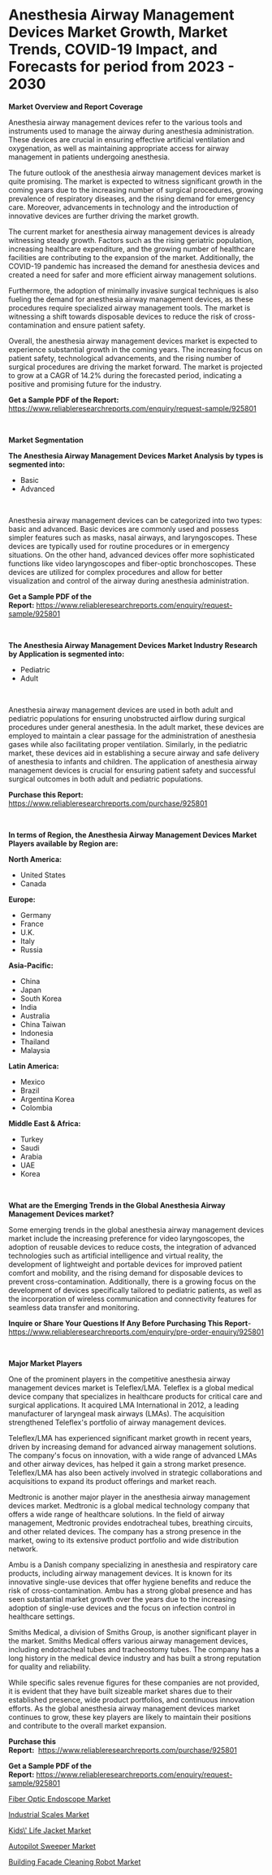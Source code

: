 <p><h1>Anesthesia Airway Management Devices Market Growth, Market Trends, COVID-19 Impact, and Forecasts for period from 2023 - 2030</h1></p><p><strong>Market Overview and Report Coverage</strong></p>
<p><p>Anesthesia airway management devices refer to the various tools and instruments used to manage the airway during anesthesia administration. These devices are crucial in ensuring effective artificial ventilation and oxygenation, as well as maintaining appropriate access for airway management in patients undergoing anesthesia.</p><p>The future outlook of the anesthesia airway management devices market is quite promising. The market is expected to witness significant growth in the coming years due to the increasing number of surgical procedures, growing prevalence of respiratory diseases, and the rising demand for emergency care. Moreover, advancements in technology and the introduction of innovative devices are further driving the market growth.</p><p>The current market for anesthesia airway management devices is already witnessing steady growth. Factors such as the rising geriatric population, increasing healthcare expenditure, and the growing number of healthcare facilities are contributing to the expansion of the market. Additionally, the COVID-19 pandemic has increased the demand for anesthesia devices and created a need for safer and more efficient airway management solutions.</p><p>Furthermore, the adoption of minimally invasive surgical techniques is also fueling the demand for anesthesia airway management devices, as these procedures require specialized airway management tools. The market is witnessing a shift towards disposable devices to reduce the risk of cross-contamination and ensure patient safety.</p><p>Overall, the anesthesia airway management devices market is expected to experience substantial growth in the coming years. The increasing focus on patient safety, technological advancements, and the rising number of surgical procedures are driving the market forward. The market is projected to grow at a CAGR of 14.2% during the forecasted period, indicating a positive and promising future for the industry.</p></p>
<p><strong>Get a Sample PDF of the Report:</strong> <a href="https://www.reliableresearchreports.com/enquiry/request-sample/925801">https://www.reliableresearchreports.com/enquiry/request-sample/925801</a></p>
<p>&nbsp;</p>
<p><strong>Market Segmentation</strong></p>
<p><strong>The Anesthesia Airway Management Devices Market Analysis by types is segmented into:</strong></p>
<p><ul><li>Basic</li><li>Advanced</li></ul></p>
<p>&nbsp;</p>
<p><p>Anesthesia airway management devices can be categorized into two types: basic and advanced. Basic devices are commonly used and possess simpler features such as masks, nasal airways, and laryngoscopes. These devices are typically used for routine procedures or in emergency situations. On the other hand, advanced devices offer more sophisticated functions like video laryngoscopes and fiber-optic bronchoscopes. These devices are utilized for complex procedures and allow for better visualization and control of the airway during anesthesia administration.</p></p>
<p><strong>Get a Sample PDF of the Report:</strong>&nbsp;<a href="https://www.reliableresearchreports.com/enquiry/request-sample/925801">https://www.reliableresearchreports.com/enquiry/request-sample/925801</a></p>
<p>&nbsp;</p>
<p><strong>The Anesthesia Airway Management Devices Market Industry Research by Application is segmented into:</strong></p>
<p><ul><li>Pediatric</li><li>Adult</li></ul></p>
<p>&nbsp;</p>
<p><p>Anesthesia airway management devices are used in both adult and pediatric populations for ensuring unobstructed airflow during surgical procedures under general anesthesia. In the adult market, these devices are employed to maintain a clear passage for the administration of anesthesia gases while also facilitating proper ventilation. Similarly, in the pediatric market, these devices aid in establishing a secure airway and safe delivery of anesthesia to infants and children. The application of anesthesia airway management devices is crucial for ensuring patient safety and successful surgical outcomes in both adult and pediatric populations.</p></p>
<p><strong>Purchase this Report:</strong>&nbsp; <a href="https://www.reliableresearchreports.com/purchase/925801">https://www.reliableresearchreports.com/purchase/925801</a></p>
<p>&nbsp;</p>
<p><strong>In terms of Region, the Anesthesia Airway Management Devices Market Players available by Region are:</strong></p>
<p>
    <p> <strong> North America: </strong>
        <ul>
            <li>United States</li>
            <li>Canada</li>
        </ul>
        </p> 
    <p> <strong> Europe: </strong>
        <ul>
            <li>Germany</li>
            <li>France</li>
            <li>U.K.</li>
            <li>Italy</li>
            <li>Russia</li>
        </ul>
        </p> 
    <p> <strong> Asia-Pacific: </strong>
        <ul>
            <li>China</li>
            <li>Japan</li>
            <li>South Korea</li>
            <li>India</li>
            <li>Australia</li>
            <li>China Taiwan</li>
            <li>Indonesia</li>
            <li>Thailand</li>
            <li>Malaysia</li>
        </ul>
        </p> 
    <p> <strong> Latin America: </strong>
        <ul>
            <li>Mexico</li>
            <li>Brazil</li>
            <li>Argentina Korea</li>
            <li>Colombia</li>
        </ul>
        </p> 
    <p> <strong> Middle East & Africa: </strong>
        <ul>
            <li>Turkey</li>
            <li>Saudi</li>
            <li>Arabia</li>
            <li>UAE</li>
            <li>Korea</li>
        </ul>
    </p>
    </p>
<p>&nbsp;</p>
<p><strong>What are the Emerging Trends in the Global Anesthesia Airway Management Devices market?</strong></p>
<p><p>Some emerging trends in the global anesthesia airway management devices market include the increasing preference for video laryngoscopes, the adoption of reusable devices to reduce costs, the integration of advanced technologies such as artificial intelligence and virtual reality, the development of lightweight and portable devices for improved patient comfort and mobility, and the rising demand for disposable devices to prevent cross-contamination. Additionally, there is a growing focus on the development of devices specifically tailored to pediatric patients, as well as the incorporation of wireless communication and connectivity features for seamless data transfer and monitoring.</p></p>
<p><strong>Inquire or Share Your Questions If Any Before Purchasing This Report</strong>- <a href="https://www.reliableresearchreports.com/enquiry/pre-order-enquiry/925801">https://www.reliableresearchreports.com/enquiry/pre-order-enquiry/925801</a></p>
<p>&nbsp;</p>
<p><strong>Major Market Players</strong></p>
<p><p>One of the prominent players in the competitive anesthesia airway management devices market is Teleflex/LMA. Teleflex is a global medical device company that specializes in healthcare products for critical care and surgical applications. It acquired LMA International in 2012, a leading manufacturer of laryngeal mask airways (LMAs). The acquisition strengthened Teleflex's portfolio of airway management devices. </p><p>Teleflex/LMA has experienced significant market growth in recent years, driven by increasing demand for advanced airway management solutions. The company's focus on innovation, with a wide range of advanced LMAs and other airway devices, has helped it gain a strong market presence. Teleflex/LMA has also been actively involved in strategic collaborations and acquisitions to expand its product offerings and market reach.</p><p>Medtronic is another major player in the anesthesia airway management devices market. Medtronic is a global medical technology company that offers a wide range of healthcare solutions. In the field of airway management, Medtronic provides endotracheal tubes, breathing circuits, and other related devices. The company has a strong presence in the market, owing to its extensive product portfolio and wide distribution network.</p><p>Ambu is a Danish company specializing in anesthesia and respiratory care products, including airway management devices. It is known for its innovative single-use devices that offer hygiene benefits and reduce the risk of cross-contamination. Ambu has a strong global presence and has seen substantial market growth over the years due to the increasing adoption of single-use devices and the focus on infection control in healthcare settings.</p><p>Smiths Medical, a division of Smiths Group, is another significant player in the market. Smiths Medical offers various airway management devices, including endotracheal tubes and tracheostomy tubes. The company has a long history in the medical device industry and has built a strong reputation for quality and reliability.</p><p>While specific sales revenue figures for these companies are not provided, it is evident that they have built sizeable market shares due to their established presence, wide product portfolios, and continuous innovation efforts. As the global anesthesia airway management devices market continues to grow, these key players are likely to maintain their positions and contribute to the overall market expansion.</p></p>
<p><strong>Purchase this Report:</strong>&nbsp;&nbsp;<a href="https://www.reliableresearchreports.com/purchase/925801">https://www.reliableresearchreports.com/purchase/925801</a></p>
<p></p>
<p><strong>Get a Sample PDF of the Report:</strong>&nbsp;<a href="https://www.reliableresearchreports.com/enquiry/request-sample/925801">https://www.reliableresearchreports.com/enquiry/request-sample/925801</a></p>
<p><p><a href="https://medium.com/@ziansann43365/fiber-optic-endoscope-market-size-cagr-trends-2024-2030-b7a07126168e">Fiber Optic Endoscope Market</a></p><p><a href="https://medium.com/@bonniehoppe2023/industrial-scales-market-size-growth-forecast-2023-2030-63db53900cd9">Industrial Scales Market</a></p><p><a href="https://www.linkedin.com/pulse/kids-life-jacket-market-challenges-opportunities-growth/">Kids\' Life Jacket Market</a></p><p><a href="https://www.linkedin.com/pulse/autopilot-sweeper-market-insights-players-forecast-till-2030/">Autopilot Sweeper Market</a></p><p><a href="https://www.linkedin.com/pulse/building-facade-cleaning-robot-market-size-2023-2030-global/">Building Facade Cleaning Robot Market</a></p></p>